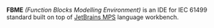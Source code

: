 ---
---

**FBME** _(Function Blocks Modelling Environment)_ is an IDE for IEC 61499 standard built on top of 
[JetBrains MPS](https://www.jetbrains.com/mps) language workbench.

